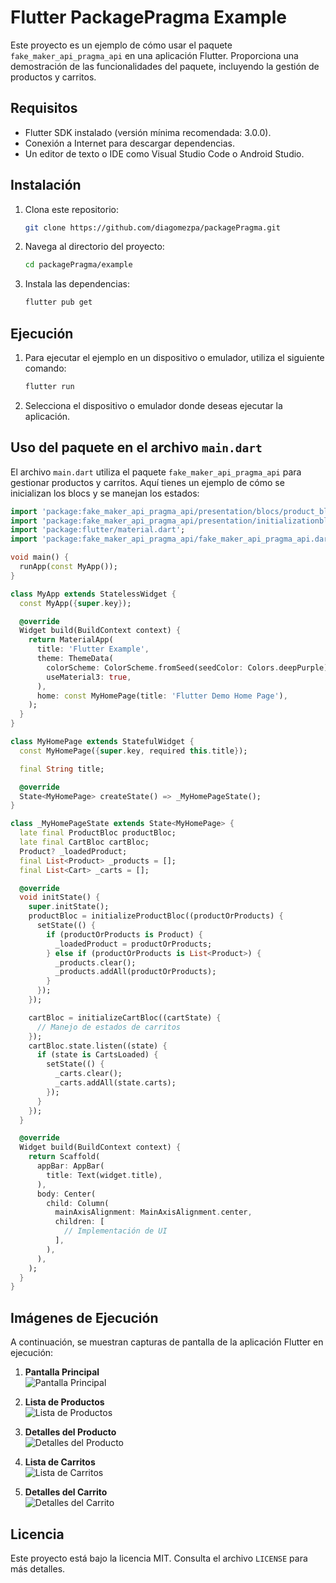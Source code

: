 # Flutter PackagePragma Example

Este proyecto es un ejemplo de cómo usar el paquete `fake_maker_api_pragma_api` en una aplicación Flutter. Proporciona una demostración de las funcionalidades del paquete, incluyendo la gestión de productos y carritos.

## Requisitos

- Flutter SDK instalado (versión mínima recomendada: 3.0.0).
- Conexión a Internet para descargar dependencias.
- Un editor de texto o IDE como Visual Studio Code o Android Studio.

## Instalación

1. Clona este repositorio:

   ```bash
   git clone https://github.com/diagomezpa/packagePragma.git
   ```

2. Navega al directorio del proyecto:

   ```bash
   cd packagePragma/example
   ```

3. Instala las dependencias:

   ```bash
   flutter pub get
   ```

## Ejecución

1. Para ejecutar el ejemplo en un dispositivo o emulador, utiliza el siguiente comando:

   ```bash
   flutter run
   ```

2. Selecciona el dispositivo o emulador donde deseas ejecutar la aplicación.

## Uso del paquete en el archivo `main.dart`

El archivo `main.dart` utiliza el paquete `fake_maker_api_pragma_api` para gestionar productos y carritos. Aquí tienes un ejemplo de cómo se inicializan los blocs y se manejan los estados:

```dart
import 'package:fake_maker_api_pragma_api/presentation/blocs/product_bloc.dart';
import 'package:fake_maker_api_pragma_api/presentation/initializationbloc/product_initialization.dart';
import 'package:flutter/material.dart';
import 'package:fake_maker_api_pragma_api/fake_maker_api_pragma_api.dart';

void main() {
  runApp(const MyApp());
}

class MyApp extends StatelessWidget {
  const MyApp({super.key});

  @override
  Widget build(BuildContext context) {
    return MaterialApp(
      title: 'Flutter Example',
      theme: ThemeData(
        colorScheme: ColorScheme.fromSeed(seedColor: Colors.deepPurple),
        useMaterial3: true,
      ),
      home: const MyHomePage(title: 'Flutter Demo Home Page'),
    );
  }
}

class MyHomePage extends StatefulWidget {
  const MyHomePage({super.key, required this.title});

  final String title;

  @override
  State<MyHomePage> createState() => _MyHomePageState();
}

class _MyHomePageState extends State<MyHomePage> {
  late final ProductBloc productBloc;
  late final CartBloc cartBloc;
  Product? _loadedProduct;
  final List<Product> _products = [];
  final List<Cart> _carts = [];

  @override
  void initState() {
    super.initState();
    productBloc = initializeProductBloc((productOrProducts) {
      setState(() {
        if (productOrProducts is Product) {
          _loadedProduct = productOrProducts;
        } else if (productOrProducts is List<Product>) {
          _products.clear();
          _products.addAll(productOrProducts);
        }
      });
    });

    cartBloc = initializeCartBloc((cartState) {
      // Manejo de estados de carritos
    });
    cartBloc.state.listen((state) {
      if (state is CartsLoaded) {
        setState(() {
          _carts.clear();
          _carts.addAll(state.carts);
        });
      }
    });
  }

  @override
  Widget build(BuildContext context) {
    return Scaffold(
      appBar: AppBar(
        title: Text(widget.title),
      ),
      body: Center(
        child: Column(
          mainAxisAlignment: MainAxisAlignment.center,
          children: [
            // Implementación de UI
          ],
        ),
      ),
    );
  }
}
```

## Imágenes de Ejecución

A continuación, se muestran capturas de pantalla de la aplicación Flutter en ejecución:

1. **Pantalla Principal**  
   ![Pantalla Principal](./assets/images/main_screen.png)

2. **Lista de Productos**  
   ![Lista de Productos](./assets/images/product_list.png)

3. **Detalles del Producto**  
   ![Detalles del Producto](./assets/images/product_details.png)

4. **Lista de Carritos**  
   ![Lista de Carritos](./assets/images/cart_list.png)

5. **Detalles del Carrito**  
   ![Detalles del Carrito](./assets/images/cart_details.png)

## Licencia

Este proyecto está bajo la licencia MIT. Consulta el archivo `LICENSE` para más detalles.


